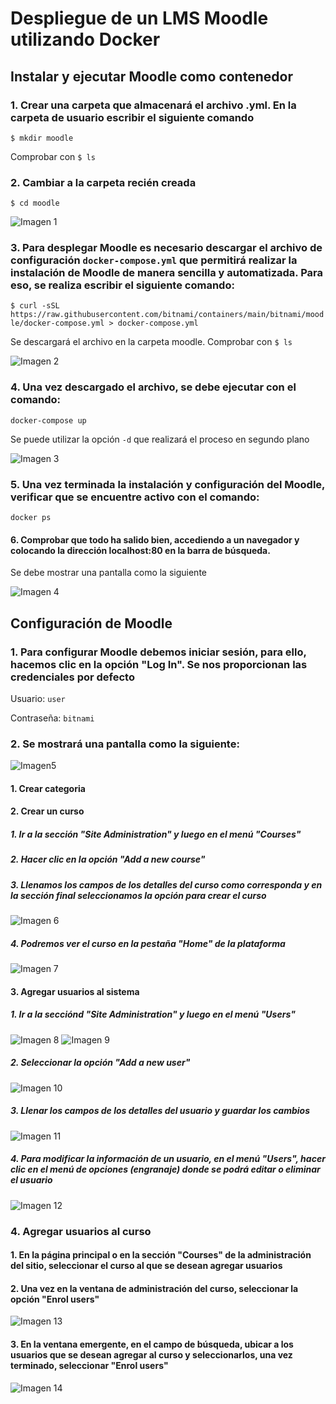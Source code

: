 # Despliegue de un LMS Moodle utilizando Docker

## Instalar y ejecutar Moodle como contenedor

### 1. Crear una carpeta que almacenará el archivo .yml. En la carpeta de usuario escribir el siguiente comando

`$ mkdir moodle`

Comprobar con `$ ls`

### 2. Cambiar a la carpeta recién creada

`$ cd moodle`

![Imagen 1](img/img1.jpeg)

### 3. Para desplegar Moodle es necesario descargar el archivo de configuración `docker-compose.yml` que permitirá realizar la instalación de Moodle de manera sencilla y automatizada. Para eso, se realiza escribir el siguiente comando:

`$ curl -sSL https://raw.githubusercontent.com/bitnami/containers/main/bitnami/moodle/docker-compose.yml > docker-compose.yml`

Se descargará el archivo en la carpeta moodle. Comprobar con `$ ls`

![Imagen 2](img/img2.jpeg)

### 4. Una vez descargado el archivo, se debe ejecutar con el comando:

`docker-compose up`

Se puede utilizar la opción `-d` que realizará el proceso en segundo plano

![Imagen 3](img/img3.jpeg)


### 5. Una vez terminada la instalación y configuración del Moodle, verificar que se encuentre activo con el comando:

`docker ps`


#### 6. Comprobar que todo ha salido bien, accediendo a un navegador y colocando la dirección localhost:80 en la barra de búsqueda.

Se debe mostrar una pantalla como la siguiente

![Imagen 4](img/img4.jpeg)

## Configuración de Moodle

### 1. Para configurar Moodle debemos iniciar sesión, para ello, hacemos clic en la opción "Log In". Se nos proporcionan las credenciales por defecto

Usuario: `user`

Contraseña: `bitnami`

### 2. Se mostrará una pantalla como la siguiente:

![Imagen5](img/img5.jpeg)

#### 1. Crear categoria


#### 2. Crear un curso

##### 1. Ir a la sección "Site Administration" y luego en el menú "Courses"

##### 2. Hacer clic en la opción "Add a new course"

##### 3. Llenamos los campos de los detalles del curso como corresponda y en la sección final seleccionamos la opción para crear el curso

![Imagen 6](img/img6.jpeg)

##### 4. Podremos ver el curso en la pestaña "Home" de la plataforma

![Imagen 7](img/img7.jpeg)

#### 3. Agregar usuarios al sistema

##### 1. Ir a la secciónd "Site Administration" y luego en el menú "Users"
![Imagen 8](img8/usr.jpeg)
![Imagen 9](img9/abajito.jpeg)

##### 2. Seleccionar la opción "Add a new user"

![Imagen 10](img/img10.jpeg)

##### 3. Llenar los campos de los detalles del usuario y guardar los cambios

![Imagen 11](img/img11.jpeg)

##### 4. Para modificar la información de un usuario, en el menú "Users", hacer clic en el menú de opciones (engranaje) donde se podrá editar o eliminar el usuario

![Imagen 12](img/img12.jpeg)

### 4. Agregar usuarios al curso

#### 1. En la página principal o en la sección "Courses" de la administración del sitio, seleccionar el curso al que se desean agregar usuarios

#### 2. Una vez en la ventana de administración del curso, seleccionar la opción "Enrol users"

![Imagen 13](img/img13.jpeg)

#### 3. En la ventana emergente, en el campo de búsqueda, ubicar a los usuarios que se desean agregar al curso y seleccionarlos, una vez terminado, seleccionar "Enrol users"

![Imagen 14](img/img14.jpeg)

